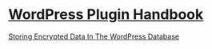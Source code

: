 # [WordPress Plugin Handbook](https://developer.wordpress.org/plugins/)

[Storing Encrypted Data In The WordPress Database](https://torquemag.io/2016/10/storing-encrypted-data-wordpress-database/)